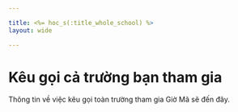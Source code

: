 ```yaml
---

title: <%= hoc_s(:title_whole_school) %>
layout: wide

---
```



# Kêu gọi cả trường bạn tham gia

Thông tin về việc kêu gọi toàn trường tham gia Giờ Mã sẽ đến đây.

